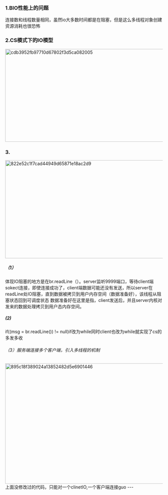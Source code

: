 ### 1.BIO性能上的问题
连接数和线程数量相同，虽然io大多数时间都是在阻塞，但是这么多线程对象创建资源消耗也很恐怖

### 2.CS模式下的IO模型
<img width="576" height="296" alt="cdb3952fb97710d67802f3d5ca082005" src="https://github.com/user-attachments/assets/a157875e-e94d-4048-a803-016c3b2be5a2" />

### 3.
<img width="646" height="313" alt="822e52c1f7cad44949d65871e18ac2d9" src="https://github.com/user-attachments/assets/76b817c0-aa84-43be-b69c-ee522af0db37" />

##### （1）
体现IO阻塞的地方是在br.readLine（）。server监听9999端口，等待client端sokect连接，即使连接成功了，client端数据可能还没有发送，所以server在readLine处IO阻塞，直到数据被拷贝到用户内存空间（数据准备好），该线程从阻塞状态回到可调度状态
数据准备好在这里是指，client发送后，并且server内核对发来的数据处理拷贝到用户态内存空间。

##### (2)
if((msg = br.readLine()) != null)if改为while同时client也改为while就实现了cs的多发多收

###### （3）服务端连接多个客户端，引入多线程的机制
<img width="679" height="384" alt="895c18f389024a13852482d5e6901446" src="https://github.com/user-attachments/assets/29ec1cf2-2172-471e-9616-1e0b41ceea7e" />
上面没修改过的代码，只能对一个clinetIO,一个客户端连接guo
---
